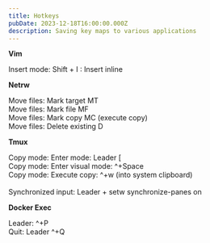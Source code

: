 ```yaml
---
title: Hotkeys
pubDate: 2023-12-18T16:00:00.000Z
description: Saving key maps to various applications
---
```


**Vim**

Insert mode: Shift + I : Insert inline

**Netrw**

Move files: Mark target MT\
Move files: Mark file MF\
Move files: Mark copy MC (execute copy)\
Move files: Delete existing D

**Tmux**

Copy mode: Enter mode: Leader \[\
Copy mode: Enter visual mode: ^+Space\
Copy mode: Execute copy: ^+w (into system clipboard)\
\
Synchronized input: Leader + setw synchronize-panes on

**Docker Exec**

Leader: ^+P\
Quit: Leader ^+Q
